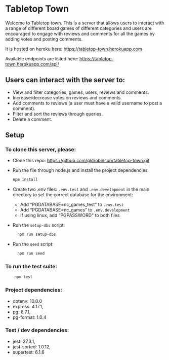 # Tabletop Town

Welcome to Tabletop town. This is a server that allows users to interact with a range of different board games of different categories and users are encouraged to engage with reviews and comments for all the games by adding votes and posting comments.

It is hosted on heroku here: https://tabletop-town.herokuapp.com

Available endpoints are listed here: https://tabletop-town.herokuapp.com/api/

## Users can interact with the server to:

- View and filter categories, games, users, reviews and comments.
- Increase/decrease votes on reviews and comments.
- Add comments to reviews (a user must have a valid username to post a comment).
- Filter and sort the reviews through queries.
- Delete a comment.

## Setup

### To clone this server, please:

- Clone this repo: https://github.com/gldrobinson/tabletop-town.git
- Run the file through node.js and install the project dependencies

  ```sh
  npm install
  ```

- Create two .env files: `.env.test` and `.env.development` in the main directory to set the correct database for the environment:

  - Add “PGDATABASE=nc_games_test” to `.env.test`
  - Add “PGDATABASE=nc_games” to `.env.development`
  - If using linux, add “PGPASSWORD" to both files

- Run the `setup-dbs` script:

  ```sh
    npm run setup-dbs
  ```

- Run the `seed` script:
  ```sh
    npm run seed
  ```

### To run the test suite:

```sh
    npm test
```

### Project dependencies:

- dotenv: 10.0.0
- express: 4.17.1,
- pg: 8.7.1,
- pg-format: 1.0.4

### Test / dev dependencies:

- jest: 27.3.1,
- jest-sorted: 1.0.12,
- supertest: 6.1.6
